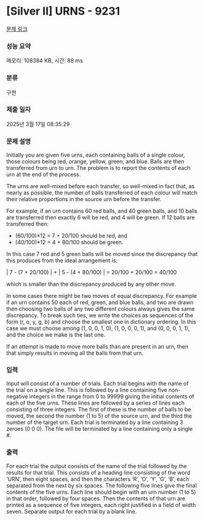 # [Silver II] URNS - 9231 

[문제 링크](https://www.acmicpc.net/problem/9231) 

### 성능 요약

메모리: 108384 KB, 시간: 88 ms

### 분류

구현

### 제출 일자

2025년 3월 17일 08:35:29

### 문제 설명

<p>Initially you are given five urns, each containing balls of a single colour, those colours being red, orange, yellow, green, and blue. Balls are then transferred from urn to urn. The problem is to report the contents of each urn at the end of the process.</p>

<p>The urns are well-mixed before each transfer, so well-mixed in fact that, as nearly as possible, the number of balls transferred of each colour will match their relative proportions in the source urn before the transfer.</p>

<p>For example, if an urn contains 60 red balls, and 40 green balls, and 10 balls are transferred then exactly 6 will be red, and 4 will be green. If 12 balls are transferred then:</p>

<ul>
	<li>(60/100)*12 = 7 + 20/100 should be red, and</li>
	<li>(40/100)*12 = 4 + 80/100 should be green.</li>
</ul>

<p>In this case 7 red and 5 green balls will be moved since the discrepancy that this produces from the ideal arrangement is:</p>

<p>| 7 - (7 + 20/100) | + | 5 - (4 + 80/100) | = 20/100 + 20/100 = 40/100</p>

<p>which is smaller than the discrepancy produced by any other move.</p>

<p>In some cases there might be two moves of equal discrepancy. For example if an urn contains 50 each of red, green, and blue balls, and two are drawn then choosing two balls of any two different colours always gives the same discrepancy. To break such ties, we write the choices as sequences of the form (r, o, y, g, b) and choose the smallest one in dictionary ordering. In this case we must choose among (1, 0, 0, 1, 0), (1, 0, 0, 0, 1), and (0, 0, 0, 1, 1), and the choice we make is the last one.</p>

<p>If an attempt is made to move more balls than are present in an urn, then that simply results in moving all the balls from that urn.</p>

### 입력 

 <p>Input will consist of a number of trials. Each trial begins with the name of the trial on a single line. This is followed by a line containing five non-negative integers in the range from 0 to 99999 giving the initial contents of each of the five urns. These lines are followed by a series of lines each consisting of three integers. The first of these is the number of balls to be moved, the second the number (1 to 5) of the source urn, and the third the number of the target urn. Each trial is terminated by a line containing 3 zeroes (0 0 0). The file will be terminated by a line containing only a single #.</p>

### 출력 

 <p>For each trial the output consists of the name of the trial followed by the results for that trial. This consists of a heading line consisting of the word ‘URN’, then eight spaces, and then the characters ‘R’, ‘O’, ‘Y’, ‘G’, ‘B’, each separated from the next by six spaces. The following five lines give the final contents of the five urns. Each line should begin with an urn number (1 to 5) in that order, followed by four spaces. Then the contents of that urn are printed as a sequence of five integers, each right justified in a field of width seven. Separate output for each trial by a blank line.</p>

